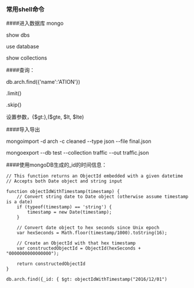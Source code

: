 ### 常用shell命令

####进入数据库 mongo

show dbs

use database

show collections

####查询：

db.arch.find({'name':'ATION'})

.limit()

.skip()

设置参数，{\$gt:},(\$gte, \$lt, \$lte)



####导入导出

mongoimport -d arch -c cleaned --type json --file final.json

mongoexport --db test --collection traffic --out traffic.json



####使用mongoDB生成的_id的时间信息：

    // This function returns an ObjectId embedded with a given datetime
    // Accepts both Date object and string input
    
    function objectIdWithTimestamp(timestamp) {
        // Convert string date to Date object (otherwise assume timestamp is a date)
        if (typeof(timestamp) == 'string') {
            timestamp = new Date(timestamp);
        }
    
        // Convert date object to hex seconds since Unix epoch
        var hexSeconds = Math.floor(timestamp/1000).toString(16);
    
        // Create an ObjectId with that hex timestamp
        var constructedObjectId = ObjectId(hexSeconds + "0000000000000000");
    
        return constructedObjectId
    }
    
    db.arch.find({_id: { $gt: objectIdWithTimestamp("2016/12/01")
